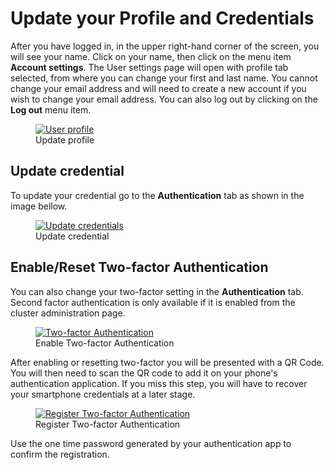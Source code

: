 # Update your Profile and Credentials

After you have logged in, in the upper right-hand corner of the screen, you will see your name. Click on your name,
then click on the menu item **Account settings**. The User settings page will open with profile tab selected, from 
where you can change your first and last name. You cannot change your email address and will need to create a new 
account if you wish to change your email address. You can also log out by clicking on the **Log out** menu item.

  <figure>
    <a  href="../../../assets/images/auth/profile.png">
      <img src="../../../assets/images/auth/profile.png" alt="User profile" />
    </a>
    <figcaption>Update profile</figcaption>
  </figure>

## Update credential
To update your credential go to the **Authentication** tab as shown in the image bellow.
  <figure>
    <a  href="../../../assets/images/auth/updatePassword.png">
      <img src="../../../assets/images/auth/updatePassword.png" alt="Update credentials">
    </a>
    <figcaption>Update credential</figcaption>
  </figure>

## Enable/Reset Two-factor Authentication

You can also change your two-factor setting in the **Authentication** tab. Second factor authentication
is only available if it is enabled from the cluster administration page.

  <figure>
    <a  href="../../../assets/images/auth/2fa-enabled.png">
      <img src="../../../assets/images/auth/2fa-enabled.png" alt="Two-factor Authentication">
    </a>
    <figcaption>Enable Two-factor Authentication</figcaption>
  </figure>

After enabling or resetting two-factor you will be presented with a QR Code. You will then need to scan the QR code 
to add it on your phone's authentication application. If you miss this step, you will have to recover your smartphone 
credentials at a later stage. 
  <figure>
    <a  href="../../../assets/images/auth/enable2fa.png">
      <img src="../../../assets/images/auth/enable2fa.png" alt="Register Two-factor Authentication">
    </a>
    <figcaption>Register Two-factor Authentication</figcaption>
  </figure>

Use the one time password generated by your authentication app to confirm the registration.